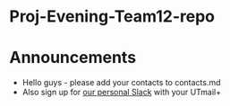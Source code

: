 Proj-Evening-Team12-repo
========================

# Announcements

* Hello guys - please add your contacts to contacts.md
* Also sign up for [our personal Slack](https://csc301team12.slack.com/signup) with your UTmail+
